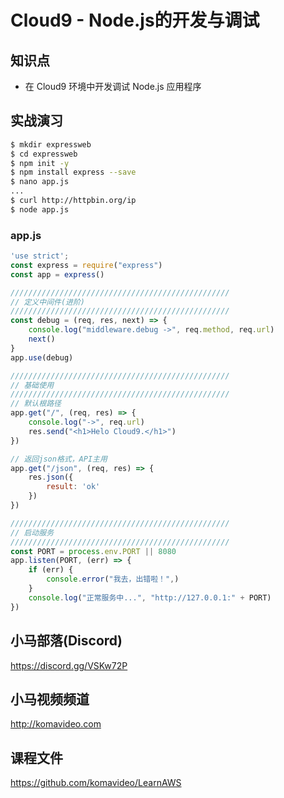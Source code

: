Cloud9 - Node.js的开发与调试
===========================

## 知识点

* 在 Cloud9 环境中开发调试 Node.js 应用程序

## 实战演习

```bash
$ mkdir expressweb
$ cd expressweb
$ npm init -y
$ npm install express --save
$ nano app.js
...
$ curl http://httpbin.org/ip
$ node app.js
```

### app.js

```js
'use strict';
const express = require("express")
const app = express()

/////////////////////////////////////////////////
// 定义中间件(进阶)
/////////////////////////////////////////////////
const debug = (req, res, next) => {
    console.log("middleware.debug ->", req.method, req.url)
    next()
}
app.use(debug)

/////////////////////////////////////////////////
// 基础使用
/////////////////////////////////////////////////
// 默认根路径
app.get("/", (req, res) => {
    console.log("->", req.url)
    res.send("<h1>Helo Cloud9.</h1>")
})

// 返回json格式，API主用
app.get("/json", (req, res) => {
    res.json({
        result: 'ok'
    })
})

/////////////////////////////////////////////////
// 启动服务
/////////////////////////////////////////////////
const PORT = process.env.PORT || 8080
app.listen(PORT, (err) => {
    if (err) {
        console.error("我去，出错啦！",)
    }
    console.log("正常服务中...", "http://127.0.0.1:" + PORT)
})
```

## 小马部落(Discord)

https://discord.gg/VSKw72P

## 小马视频频道

http://komavideo.com

## 课程文件

https://github.com/komavideo/LearnAWS
